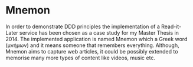 # Mnemon

In order to demonstrate DDD principles the implementation of a Read-it-Later
service  has been chosen as a case study for my Master Thesis in 2014. The
implemented application is named Mnemon which a Greek word (μνήμων) and it means
someone that remembers everything. Although, Mnemon aims to capture web articles,
it could be possibly extended to memorise many more types of content like videos,
music etc.
